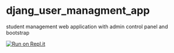 # djang_user_managment_app
student management web application with admin control panel and bootstrap

[![Run on Repl.it](https://repl.it/badge/github/kadhumalrubaye/djang_user_managment_app)](https://repl.it/github/kadhumalrubaye/djang_user_managment_app)
